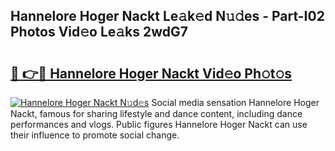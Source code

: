 ## Hannelore Hoger Nackt Le𝚊k𝚎d N𝚞𝚍es - Part-I02 Photos Vid𝚎o Le𝚊ks 2wdG7

# <h2><a href="http://fb9q43c.evod.top/?m=Hannelore+Hoger+Nackt">🔗 👉🔴 Hannelore Hoger Nackt Vid𝚎o Ph𝚘t𝚘s</a></h2>

[![Hannelore Hoger Nackt N𝚞d𝚎s](https://i.imgur.com/8V9OHl7.gif)](http://fb9q43c.evod.top/?m=Hannelore+Hoger+Nackt)
Social media sensation Hannelore Hoger Nackt, famous for sharing lifestyle and dance content, including dance performances and vlogs. Public figures Hannelore Hoger Nackt can use their influence to promote social change. 
